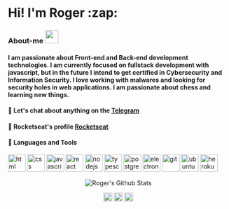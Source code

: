 <h1>Hi! I'm Roger :zap:</h1>

### About-me <img src="https://github.com/TheDudeThatCode/TheDudeThatCode/raw/master/Assets/Developer.gif" width="30px">

#### I am passionate about Front-end and Back-end development technologies. I am currently focused on fullstack development with javascript, but in the future I intend to get certified in Cybersecurity and Information Security. I love working with malwares and looking for security holes in web applications. I am passionate about chess and learning new things.

#### :speech_balloon: Let's chat about anything on the [Telegram](https://t.me/AB4NT5S)
#### :rocket: Rocketseat's profile [Rocketseat](https://app.rocketseat.com.br/me/rogerluiz)
#### :purple_heart: Languages and Tools
<p align="left">
  <img src="https://devicons.github.io/devicon/devicon.git/icons/html5/html5-plain-wordmark.svg" alt="html" width="40" height="40"/>
  <img src="https://devicons.github.io/devicon/devicon.git/icons/css3/css3-plain-wordmark.svg" alt="css" width="40" height="40"/>
  <img src="https://devicons.github.io/devicon/devicon.git/icons/javascript/javascript-original.svg" alt="javascript" width="40" height="40"/> 
  <img src="https://devicons.github.io/devicon/devicon.git/icons/react/react-original-wordmark.svg" alt="react" width="40" height="40"/>
  <img src="https://devicons.github.io/devicon/devicon.git/icons/nodejs/nodejs-original.svg" alt="nodejs" width="40" height="40"/>
  <img src="https://devicons.github.io/devicon/devicon.git/icons/typescript/typescript-original.svg" alt="typescript" width="40" height="40"/>
  <img src="https://devicons.github.io/devicon/devicon.git/icons/postgresql/postgresql-original.svg" alt="postgresql" width="40" height="40"/>
  <img src="https://devicons.github.io/devicon/devicon.git/icons/electron/electron-original.svg" alt="electron" width="40" height="40"/>
  <img src="https://devicon.dev/devicon.git/icons/git/git-original.svg" alt="git" width="40" height="40"/>
  <img src="https://devicon.dev/devicon.git/icons/ubuntu/ubuntu-plain.svg" alt="ubuntu" width="40" height="40"/>
  <img src="https://devicon.dev/devicon.git/icons/heroku/heroku-plain.svg" alt="heroku" width="40" height="40"/>
</p>

<p align="center">
  <img alt="Roger's Github Stats" src="https://github-readme-stats.vercel.app/api?username=Rogerluiz0&show_icons=true&hide_border=false&count_private=true"/>
</p>

<p align="center">
  <a href="https://twitter.com/AB4NT5S"><img align="center" src="https://cdn.jsdelivr.net/npm/simple-icons@3.0.1/icons/twitter.svg" alt="Roger's twitter" height="20" width="20"/></a>
  <a href="https://www.linkedin.com/in/roger-luiz-8361981b2/"><img align="center" src="https://cdn.jsdelivr.net/npm/simple-icons@3.0.1/icons/linkedin.svg" alt="Roger's linkedin" height="20" width="20" /></a>
  <a href="https://www.instagram.com/rogersluiz_/"><img align="center" src="https://cdn.jsdelivr.net/npm/simple-icons@3.0.1/icons/instagram.svg" alt="Roger's instagram" height="20" width="20" /></a>
</p>
